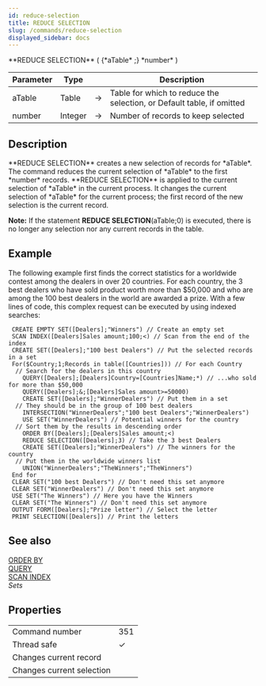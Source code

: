 ```yaml
---
id: reduce-selection
title: REDUCE SELECTION
slug: /commands/reduce-selection
displayed_sidebar: docs
---
```


<!--REF #_command_.REDUCE SELECTION.Syntax-->**REDUCE SELECTION** ( {*aTable* ;} *number* )<!-- END REF-->
<!--REF #_command_.REDUCE SELECTION.Params-->
| Parameter | Type |  | Description |
| --- | --- | --- | --- |
| aTable | Table | &#8594;  | Table for which to reduce the selection, or Default table, if omitted |
| number | Integer | &#8594;  | Number of records to keep selected |

<!-- END REF-->

## Description 

<!--REF #_command_.REDUCE SELECTION.Summary-->**REDUCE SELECTION** creates a new selection of records for *aTable*.<!-- END REF--> The command reduces the current selection of *aTable* to the first *number* records. **REDUCE SELECTION** is applied to the current selection of *aTable* in the current process. It changes the current selection of *aTable* for the current process; the first record of the new selection is the current record.

**Note:** If the statement **REDUCE SELECTION**(aTable;0) is executed, there is no longer any selection nor any current records in the table. 

## Example 

The following example first finds the correct statistics for a worldwide contest among the dealers in over 20 countries. For each country, the 3 best dealers who have sold product worth more than $50,000 and who are among the 100 best dealers in the world are awarded a prize. With a few lines of code, this complex request can be executed by using indexed searches:

```4d
 CREATE EMPTY SET([Dealers];"Winners") // Create an empty set
 SCAN INDEX([Dealers]Sales amount;100;<) // Scan from the end of the index
 CREATE SET([Dealers];"100 best Dealers") // Put the selected records in a set
 For($Country;1;Records in table([Countries])) // For each Country
  // Search for the dealers in this country
    QUERY([Dealers];[Dealers]Country=[Countries]Name;*) // ...who sold for more than $50,000
    QUERY([Dealers];&;[Dealers]Sales amount>=50000)
    CREATE SET([Dealers];"WinnerDealers") // Put them in a set
  // They should be in the group of 100 best dealers
    INTERSECTION("WinnerDealers";"100 best Dealers";"WinnerDealers")
    USE SET("WinnerDealers") // Potential winners for the country
  // Sort them by the results in descending order
    ORDER BY([Dealers];[Dealers]Sales amount;<)
    REDUCE SELECTION([Dealers];3) // Take the 3 best Dealers
    CREATE SET([Dealers];"WinnerDealers") // The winners for the country
  // Put them in the worldwide winners list
    UNION("WinnerDealers";"TheWinners";"TheWinners")
 End for
 CLEAR SET("100 best Dealers") // Don't need this set anymore
 CLEAR SET("WinnerDealers") // Don't need this set anymore
 USE SET("The Winners") // Here you have the Winners
 CLEAR SET("The Winners") // Don't need this set anymore
 OUTPUT FORM([Dealers];"Prize letter") // Select the letter
 PRINT SELECTION([Dealers]) // Print the letters
```

## See also 

[ORDER BY](order-by.md)  
[QUERY](query.md)  
[SCAN INDEX](scan-index.md)  
*Sets*  

## Properties

|  |  |
| --- | --- |
| Command number | 351 |
| Thread safe | &check; |
| Changes current record ||
| Changes current selection ||


